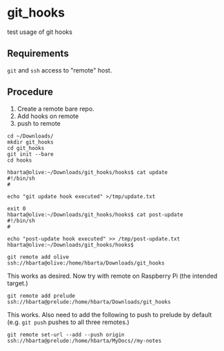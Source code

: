 # git_hooks

test usage of git hooks

## Requirements

`git` and `ssh` access to "remote" host.

## Procedure

1. Create a remote bare repo.
1. Add hooks on remote
1. push to remote

```text
cd ~/Downloads/
mkdir git_hooks
cd git_hooks
git init --bare
cd hooks
```

```text
hbarta@olive:~/Downloads/git_hooks/hooks$ cat update
#!/bin/sh
#

echo "git update hook executed" >/tmp/update.txt

exit 0
hbarta@olive:~/Downloads/git_hooks/hooks$ cat post-update
#!/bin/sh
#

echo "post-update hook executed" >> /tmp/post-update.txt
hbarta@olive:~/Downloads/git_hooks/hooks$ 
```

```text
git remote add olive ssh://hbarta@olive:/home/hbarta/Downloads/git_hooks
```

This works as desired. Now try with remote on Raspberry Pi (the intended target.)

```text
git remote add prelude ssh://hbarta@prelude:/home/hbarta/Downloads/git_hooks
```

This works. Also need to add the following to push to prelude by default (e.g. `git push` pushes to all three remotes.)

```text
git remote set-url --add --push origin  ssh://hbarta@prelude:/home/hbarta/MyDocs//my-notes
```
